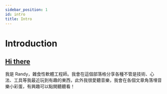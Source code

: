 ```yaml
---
sidebar_position: 1
id: intro
title: Intro
---
```


# Introduction

## [Hi there](https://open.spotify.com/track/3uPnoj33fyNQRuejZ7Apxz?si=6f8d6a1de5104a42)

我是 Randy，雜食性軟體工程師。我會在這個部落格分享各種不管是技術、心法、工具等我最近玩到有趣的東西，此外我很愛聽音樂，我會在各個文章角落埋音樂小彩蛋，有興趣可以點開聽聽看！

